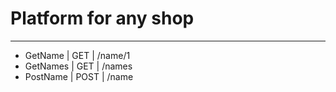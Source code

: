 # Platform for any shop

---

- GetName | GET | /name/1
- GetNames | GET | /names
- PostName | POST | /name
